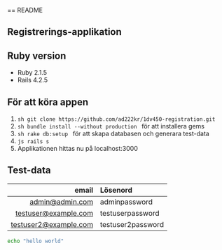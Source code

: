 == README

## Registrerings-applikation

## Ruby version
* Ruby 2.1.5
* Rails 4.2.5

## För att köra appen
1. ```sh git clone https://github.com/ad222kr/1dv450-registration.git ``` 
2. ```sh bundle install --without production ``` för att installera gems
3. ```sh rake db:setup ``` för att skapa databasen och generara test-data
4. ```js rails s ```
5. Applikationen hittas nu på localhost:3000

## Test-data
| email | Lösenord |
|----:|:-------|
| admin@admin.com | adminpassword |
| testuser@example.com | testuserpassword |
| testuser2@example.com | testuser2password |


```bash
echo "hello world"
```
